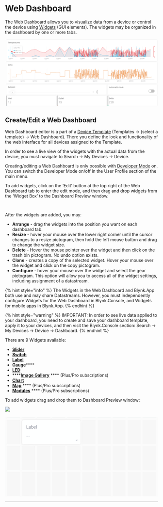# Web Dashboard

The Web Dashboard allows you to visualize data from a device or control the device using [Widgets](../../widgets-console/) ﻿(GUI elements). The widgets may be organized in the dashboard by one or more tabs.﻿

![](../../../.gitbook/assets/dashboard.png)

## Create/Edit a Web Dashboard

Web Dashboard editor is a part of a [Device Template](../../../concepts/device-template.md) (Templates -> (select a template) -> Web Dashboard). There you define the look and functionality of the web interface for all devices assigned to the Template.

In order to see a live view of the widgets with the actual data from the device, you must navigate to Search -> My Devices -> Device.

Creating/editing a Web Dashboard is only possible with [Developer Mode](../../../getting-started/developer-mode.md) on. You can switch the Developer Mode on/off in the User Profile section of the main menu.

To add widgets, click on the ‘Edit’ button at the top right of the Web Dashboard tab to enter the edit mode, and then drag and drop widgets from the ‘Widget Box’ to the Dashboard Preview window.

<figure><img src="../../../.gitbook/assets/add_widgets (1).gif" alt=""><figcaption></figcaption></figure>

After the widgets are added, you may:

* **Arrange** - drag the widgets into the position you want on each dashboard tab.
* **Resize** - hover your mouse over the lower right corner until the cursor changes to a resize pictogram, then hold the left mouse button and drag to change the widget size.&#x20;
* **Delete** - Hover the mouse pointer over the widget and then click on the trash bin pictogram. No undo option exists.
* **Clone** - creates a copy of the selected widget. Hover your mouse over the widget and click on the copy pictogram.
* **Configure** - hover your mouse over the widget and select the gear pictogram. This option will allow you to access all of the widget settings, including assignment of a datastream.

{% hint style="info" %}
The Widgets in the Web Dashboard and Blynk.App both use and may share Datastreams. However, you must independently configure Widgets for the Web Dashboard in Blynk.Console, and Widgets for mobile apps in Blynk.App.
{% endhint %}

{% hint style="warning" %}
IMPORTANT: In order to see live data applied to your dashboard, you need to create and save your dashboard template, apply it to your devices, and then visit the Blynk.Console section: Search -> My Devices -> Device -> Dashboard.
{% endhint %}

There are 9 Widgets available:

* [**Slider**](../../widgets-console/slider.md)
* [**Switch**](../../widgets-console/switch.md)
* [**Label**](../../widgets-console/label.md)
* [**Gauge**](../../widgets-console/gauge.md)****
* ****[**LED**](../../widgets-console/led.md)****
* ****[**Image Gallery**](../../widgets-console/image-gallery.md) **** (Plus/Pro subscriptions)
* [**Chart**](../../widgets-console/chart.md)
* [**Map**](../../widgets-console/map.md) **** (Plus/Pro subscriptions)
* [**Modules**](../../widgets-console/modules.md) **** (Plus/Pro subscriptions)

To add widgets drag and drop them to Dashboard Preview window:

![](../../../.gitbook/assets/cpt2105241705-1793x897.gif)



![](../../../.gitbook/assets/cpt2105241707-610x318.gif)

****
